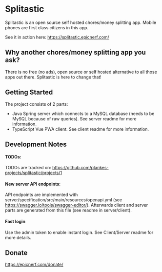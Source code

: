 # Splitastic

Splitastic is an open source self hosted chores/money splitting app.
Mobile phones are first class citizens in this app.

See it in action here: https://splitastic.epicnerf.com/

## Why another chores/money splitting app you ask?
There is no free (no ads), open source or self hosted alternative to all those apps out there.
Splitastic is here to change that!

## Getting Started
The project consists of 2 parts:
* Java Spring server which connects to a MySQL database (needs to be MySQL because of raw queries). See server readme for more information.
* TypeScript Vue PWA client. See client readme for more information.

## Development Notes
#### TODOs:
TODOs are tracked on: https://github.com/plankes-projects/splitastic/projects/1
#### New server API endpoints:
API endpoints are implemented with server/specification/src/main/resources/openapi.yml (see https://swagger.io/tools/swagger-editor/). Afterwards client and server parts are generated from this file (see readme in server/client).
#### Fast login
Use the admin token to enable instant login. See Client/Server readme for more details.

## Donate
https://epicnerf.com/donate/
